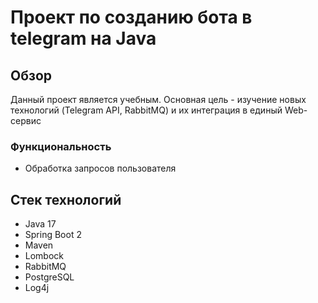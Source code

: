 # Проект по созданию бота в telegram на Java

## Обзор

Данный проект является учебным. Основная цель - изучение новых технологий (Telegram API, RabbitMQ) и их интеграция в единый Web-сервис

### Функциональность
- Обработка запросов пользователя

## Стек технологий
- Java 17
- Spring Boot 2
- Maven
- Lombock
- RabbitMQ
- PostgreSQL
- Log4j
